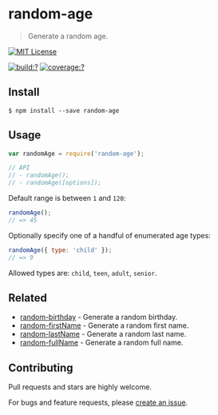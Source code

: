# random-age

> Generate a random age.


[![MIT License](https://img.shields.io/badge/license-MIT_License-green.svg?style=flat-square)](https://github.com/mock-end/random-age/blob/master/LICENSE)

[![build:?](https://img.shields.io/travis/mock-end/random-age/master.svg?style=flat-square)](https://travis-ci.org/mock-end/random-age)
[![coverage:?](https://img.shields.io/coveralls/mock-end/random-age/master.svg?style=flat-square)](https://coveralls.io/github/mock-end/random-age)


## Install

```
$ npm install --save random-age 
```

## Usage

```js
var randomAge = require('random-age');

// API
// - randomAge();
// - randomAge([options]);
```

Default range is between `1` and `120`:

```js
randomAge();
// => 45
```

Optionally specify one of a handful of enumerated age types:


```js
randomAge({ type: 'child' });
// => 9
```

Allowed types are: `child`, `teen`, `adult`, `senior`.


## Related

- [random-birthday](https://github.com/mock-end/random-birthday) - Generate a random birthday. 
- [random-firstName](https://github.com/mock-end/random-firstName) - Generate a random first name. 
- [random-lastName](https://github.com/mock-end/random-lastName) - Generate a random last name. 
- [random-fullName](https://github.com/mock-end/random-fullName) - Generate a random full name. 


## Contributing

Pull requests and stars are highly welcome.

For bugs and feature requests, please [create an issue](https://github.com/mock-end/random-age/issues/new).

